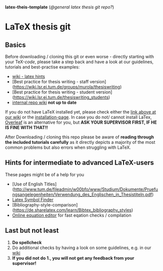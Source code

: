 __latex-theis-template__ (_@general latex thesis git repo?_)

# LaTeX thesis git

## Basics
Before downloading / cloning this git or even worse - directly starting with your TeX-_code_,
please take a step back and have a look at our guidelines, tutorials and best-practise examples:

 - [wiki - latex hints](https://wiki.lsr.ei.tum.de/info/latex_hints) 
 - [Best practice for thesis writing - staff version] (https://wiki.lsr.ei.tum.de/groups/murola/thesiswriting)
 - [Best practice for thesis writing - student version] (https://wiki.lsr.ei.tum.de/thesiswriting_students)
 - [internal repo wiki](https://git.lsr.ei.tum.de/general/latex-student-thesis-template/wikis/home) __not up to date__
 
If you do not have LaTeX installed yet, please check either the [link above at our wiki](https://wiki.lsr.ei.tum.de/info/latex_hints) or the 
[installation-page](https://git.lsr.ei.tum.de/general/latex-student-thesis-template/wikis/installation).
In case you do not/ cannot install LaTex, [Overleaf](https://overleaf.com/) is an alternative for you, but __ASK YOUR SUPERVISOR FIRST, IF HE IS FINE WITH THAT!!__
 
After Downloading / cloning this repo please be aware of __reading through the included tutorials carefully__ as it 
directly depicts a majority of the most common problems but also errors when struggling with LaTeX.

## Hints for intermediate to advanced LaTeX-users
These pages might be of a help for you
- [Use of English Titles] (http://www.tum.de/fileadmin/w00bfo/www/Studium/Dokumente/Pruefungsangelegenheiten/Verwendung_des_Englischen_in_Thesistiteln.pdf)
- [Latex Symbol Finder](http://detexify.kirelabs.org/classify.html)
- [Bibliography-style-comparison] (https://de.sharelatex.com/learn/Bibtex_bibliography_styles)
- [Online equation editor](https://www.codecogs.com/latex/eqneditor.php) for fast eqation checks / compilation

 

## Last but not least
 1. __Do spellcheck__
 2. Do additional checks by having a look on some guidelines, e.g. in our [wiki](https://wiki.lsr.ei.tum.de/thesiswriting_students)
 3. __If you did not do 1., you will not get any feedback from your supervisor!__
